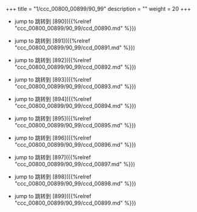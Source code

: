 +++
title = "1/ccc_00800_00899/90_99"
description = ""
weight = 20
+++

* jump to 跳转到 [890]({{%relref "ccc_00800_00899/90_99/ccd_00890.md" %}})

* jump to 跳转到 [891]({{%relref "ccc_00800_00899/90_99/ccd_00891.md" %}})

* jump to 跳转到 [892]({{%relref "ccc_00800_00899/90_99/ccd_00892.md" %}})

* jump to 跳转到 [893]({{%relref "ccc_00800_00899/90_99/ccd_00893.md" %}})

* jump to 跳转到 [894]({{%relref "ccc_00800_00899/90_99/ccd_00894.md" %}})

* jump to 跳转到 [895]({{%relref "ccc_00800_00899/90_99/ccd_00895.md" %}})

* jump to 跳转到 [896]({{%relref "ccc_00800_00899/90_99/ccd_00896.md" %}})

* jump to 跳转到 [897]({{%relref "ccc_00800_00899/90_99/ccd_00897.md" %}})

* jump to 跳转到 [898]({{%relref "ccc_00800_00899/90_99/ccd_00898.md" %}})

* jump to 跳转到 [899]({{%relref "ccc_00800_00899/90_99/ccd_00899.md" %}})

